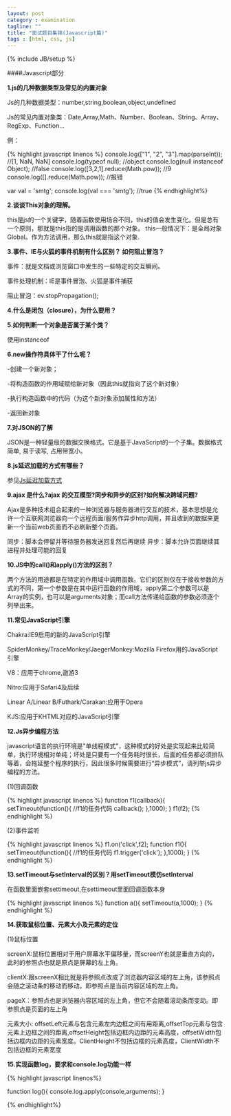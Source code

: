 ```yaml
---
layout: post
category : examination
tagline: ""
title: "面试题目集锦(Javascript篇)"
tags : [html, css, js]
---
```

{% include JB/setup %}

####Javascript部分

**1.js的几种数据类型及常见的内置对象**

Js的几种数据类型：number,string,boolean,object,undefined 

Js的常见内置对象类：Date,Array,Math、Number、Boolean、String、Array、RegExp、Function... 

例：

{% highlight javascript linenos %}
console.log(["1", "2", "3"].map(parseInt));  //[1, NaN, NaN]
console.log(typeof null);                    //object
console.log(null instanceof Object);         //false
console.log([3,2,1].reduce(Math.pow));       //9
console.log([].reduce(Math.pow));            //报错

var val = 'smtg'; 
console.log(val === 'smtg');                 //true
{% endhighlight%}

**2.谈谈This对象的理解。**

this是js的一个关键字，随着函数使用场合不同，this的值会发生变化。但是总有一个原则，那就是this指的是调用函数的那个对象。 this一般情况下：是全局对象Global。作为方法调用，那么this就是指这个对象.

**3.事件、IE与火狐的事件机制有什么区别？ 如何阻止冒泡？**

事件：就是文档或浏览窗口中发生的一些特定的交互瞬间。

事件处理机制：IE是事件冒泡、火狐是事件捕获

阻止冒泡：ev.stopPropagation();

**4.什么是闭包（closure），为什么要用？**

**5.如何判断一个对象是否属于某个类？**

使用instanceof

**6.new操作符具体干了什么呢？**

-创建一个新对象；

-将构造函数的作用域赋给新对象（因此this就指向了这个新对象）

-执行构造函数中的代码（为这个新对象添加属性和方法）

-返回新对象

**7.对JSON的了解**

JSON是一种轻量级的数据交换格式。它是基于JavaScript的一个子集。数据格式简单, 易于读写, 占用带宽小。

**8.js延迟加载的方式有哪些？**

参见[Js延迟加载方式](http://tim-ju.github.io/notes/2015/03/16/3/)

**9.ajax 是什么?ajax 的交互模型?同步和异步的区别?如何解决跨域问题?**

Ajax是多种技术组合起来的一种浏览器与服务器进行交互的技术，基本思想是允许一个互联网浏览器向一个远程页面/服务作异步http调用，并且收到的数据来更新一个当前web页面而不必刷新整个页面。

同步：脚本会停留并等待服务器发送回复然后再继续
异步：脚本允许页面继续其进程并处理可能的回复

**10.JS中的call()和apply()方法的区别？**

两个方法的用途都是在特定的作用域中调用函数。它们的区别仅在于接收参数的方式的不同，第一个参数是在其中运行函数的作用域，apply第二个参数可以是Array的实例，也可以是arguments对象；而call方法传递给函数的参数必须逐个列举出来。

**11.常见JavaScript引擎**

Chakra:IE9启用的新的JavaScript引擎

SpiderMonkey/TraceMonkey/JaegerMonkey:Mozilla Firefox用的JavaScript引擎

V8：应用于chrome,遨游3

Nitro:应用于Safari4及后续

Linear A/Linear B/Futhark/Carakan:应用于Opera

KJS:应用于KHTML对应的JavaScript引擎

**12.Js异步编程方法**

javascript语言的执行环境是"单线程模式"，这种模式的好处是实现起来比较简单，执行环境相对单纯；坏处是只要有一个任务耗时很长，后面的任务都必须排队等着，会拖延整个程序的执行，因此很多时候需要进行“异步模式”，请列举js异步编程的方法。

(1)回调函数

{% highlight javascript linenos %}
function f1(callback){
  setTimeout(function(){
    //f1的任务代码
    callback();
  },1000);
}
f1(f2);
{% endhighlight %}

(2)事件监听

{% highlight javascript linenos %}
f1.on('click',f2);
function f1(){
  setTimeout(function(){
    //f1的任务代码
    f1.trigger('click');
  },1000);
}
{% endhighlight %}

**13.setTimeout与setInterval的区别？用setTimeout模仿setInterval**

在函数里面嵌套settimeout,在settimeout里面回调函数本身

{% highlight javascript linenos %}
function a(){
  setTimeout(a,1000);
}
{% endhighlight %}

**14.获取鼠标位置、元素大小及元素的定位**

(1)鼠标位置

screenX:鼠标位置相对于用户屏幕水平偏移量，而screenY也就是垂直方向的，此时的参照点也就是原点是屏幕的左上角。

clientX:跟screenX相比就是将参照点改成了浏览器内容区域的左上角，该参照点会随之滚动条的移动而移动。即参照点是当前内容区域的左上角。

pageX：参照点也是浏览器内容区域的左上角，但它不会随着滚动条而变动。即参照点是页面的左上角

元素大小: offsetLeft元素与包含元素左内边框之间有用距离,offsetTop元素与包含元素上边框之间的距离,offsetHeight包括边框内边距的元素高度，offsetWidth包括边框内边距的元素宽度。ClientHeight不包括边框的元素高度，ClientWidth不包括边框的元素宽度

**15.实现函数log，要求和console.log功能一样**

{% highlight javascript linenos%}

function log(){
  console.log.apply(console,arguments);
}

{% endhighlight%}



